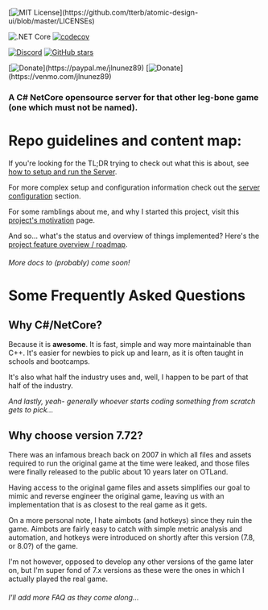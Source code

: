 [![MIT License](https://img.shields.io/apm/l/atomic-design-ui.svg?)](https://github.com/tterb/atomic-design-ui/blob/master/LICENSEs)

![.NET Core](https://github.com/jlnunez89/fibula-mmo/workflows/.NET%20Core/badge.svg)
[![codecov](https://codecov.io/gh/jlnunez89/fibula-mmo/branch/master/graph/badge.svg)](https://codecov.io/gh/jlnunez89/fibula-mmo)

[![Discord](https://img.shields.io/discord/288399552581468162?label=Discord)](https://discord.com/invite/cJeVygB)
[![GitHub stars](https://img.shields.io/github/stars/jlnunez89/fibula-mmo?label=stargazers&logoColor=yellow&style=social)](https://github.com/jlnunez89/fibula-mmo/stargazers)

[![Donate](https://img.shields.io/badge/$-.buyCoffee(Providers.PayPal)-5f69b7.svg)](https://paypal.me/jlnunez89)
[![Donate](https://img.shields.io/badge/$-.buyCoffee(Providers.Venmo)-d16d9c.svg)](https://venmo.com/jlnunez89)

### A C# NetCore opensource server for that other leg-bone game (one which must not be named).

# Repo guidelines and content map:

If you're looking for the TL;DR trying to check out what this is about, see [how to setup and run the Server](docs/Setup.md).

For more complex setup and configuration information check out the [server configuration](docs/Configuration.md) section.

For some ramblings about me, and why I started this project, visit this [project's motivation](docs/Motivation.md) page.

And so... what's the status and overview of things implemented? Here's the [project feature overview / roadmap](docs/Roadmap.md).

###### More docs to (probably) come soon!

# Some Frequently Asked Questions
## Why C#/NetCore?
Because it is **awesome**. It is fast, simple and way more maintainable than C++. 
It's easier for newbies to pick up and learn, as it is often taught in schools and bootcamps.

It's also what half the industry uses and, well, I happen to be part of that half of the industry. 

_And lastly, yeah- generally whoever starts coding something from scratch gets to pick..._

## Why choose version 7.72?
There was an infamous breach back on 2007 in which all files and assets required to run the original game at the time were leaked, and those files were finally released to the public about 10 years later on OTLand.

Having access to the original game files and assets simplifies our goal to mimic and reverse engineer the original game, leaving us with an implementation that is as closest to the real game as it gets. 

On a more personal note, I hate aimbots (and hotkeys) since they ruin the game. Aimbots are fairly easy to catch with simple metric analysis and automation, and hotkeys were introduced on shortly after this version (7.8, or 8.0?) of the game.

I'm not however, opposed to develop any other versions of the game later on, but I'm super fond of 7.x versions as these were the ones in which I actually played the real game.

###### I'll add more FAQ as they come along...
